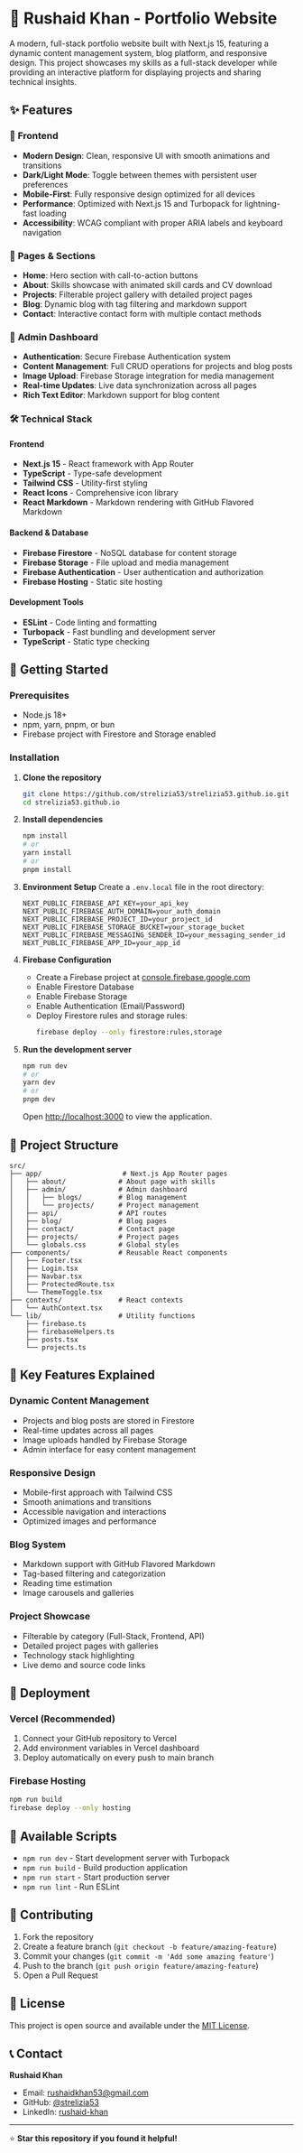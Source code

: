 # 🚀 Rushaid Khan - Portfolio Website

A modern, full-stack portfolio website built with Next.js 15, featuring a dynamic content management system, blog platform, and responsive design. This project showcases my skills as a full-stack developer while providing an interactive platform for displaying projects and sharing technical insights.

## ✨ Features

### 🎨 **Frontend**

- **Modern Design**: Clean, responsive UI with smooth animations and transitions
- **Dark/Light Mode**: Toggle between themes with persistent user preferences
- **Mobile-First**: Fully responsive design optimized for all devices
- **Performance**: Optimized with Next.js 15 and Turbopack for lightning-fast loading
- **Accessibility**: WCAG compliant with proper ARIA labels and keyboard navigation

### 📱 **Pages & Sections**

- **Home**: Hero section with call-to-action buttons
- **About**: Skills showcase with animated skill cards and CV download
- **Projects**: Filterable project gallery with detailed project pages
- **Blog**: Dynamic blog with tag filtering and markdown support
- **Contact**: Interactive contact form with multiple contact methods

### 🔧 **Admin Dashboard**

- **Authentication**: Secure Firebase Authentication system
- **Content Management**: Full CRUD operations for projects and blog posts
- **Image Upload**: Firebase Storage integration for media management
- **Real-time Updates**: Live data synchronization across all pages
- **Rich Text Editor**: Markdown support for blog content

### 🛠 **Technical Stack**

#### **Frontend**

- **Next.js 15** - React framework with App Router
- **TypeScript** - Type-safe development
- **Tailwind CSS** - Utility-first styling
- **React Icons** - Comprehensive icon library
- **React Markdown** - Markdown rendering with GitHub Flavored Markdown

#### **Backend & Database**

- **Firebase Firestore** - NoSQL database for content storage
- **Firebase Storage** - File upload and media management
- **Firebase Authentication** - User authentication and authorization
- **Firebase Hosting** - Static site hosting

#### **Development Tools**

- **ESLint** - Code linting and formatting
- **Turbopack** - Fast bundling and development server
- **TypeScript** - Static type checking

## 🚀 Getting Started

### Prerequisites

- Node.js 18+
- npm, yarn, pnpm, or bun
- Firebase project with Firestore and Storage enabled

### Installation

1. **Clone the repository**

   ```bash
   git clone https://github.com/strelizia53/strelizia53.github.io.git
   cd strelizia53.github.io
   ```

2. **Install dependencies**

   ```bash
   npm install
   # or
   yarn install
   # or
   pnpm install
   ```

3. **Environment Setup**
   Create a `.env.local` file in the root directory:

   ```env
   NEXT_PUBLIC_FIREBASE_API_KEY=your_api_key
   NEXT_PUBLIC_FIREBASE_AUTH_DOMAIN=your_auth_domain
   NEXT_PUBLIC_FIREBASE_PROJECT_ID=your_project_id
   NEXT_PUBLIC_FIREBASE_STORAGE_BUCKET=your_storage_bucket
   NEXT_PUBLIC_FIREBASE_MESSAGING_SENDER_ID=your_messaging_sender_id
   NEXT_PUBLIC_FIREBASE_APP_ID=your_app_id
   ```

4. **Firebase Configuration**

   - Create a Firebase project at [console.firebase.google.com](https://console.firebase.google.com)
   - Enable Firestore Database
   - Enable Firebase Storage
   - Enable Authentication (Email/Password)
   - Deploy Firestore rules and storage rules:
     ```bash
     firebase deploy --only firestore:rules,storage
     ```

5. **Run the development server**

   ```bash
   npm run dev
   # or
   yarn dev
   # or
   pnpm dev
   ```

   Open [http://localhost:3000](http://localhost:3000) to view the application.

## 📁 Project Structure

```
src/
├── app/                    # Next.js App Router pages
│   ├── about/             # About page with skills
│   ├── admin/             # Admin dashboard
│   │   ├── blogs/         # Blog management
│   │   └── projects/      # Project management
│   ├── api/               # API routes
│   ├── blog/              # Blog pages
│   ├── contact/           # Contact page
│   ├── projects/          # Project pages
│   └── globals.css        # Global styles
├── components/            # Reusable React components
│   ├── Footer.tsx
│   ├── Login.tsx
│   ├── Navbar.tsx
│   ├── ProtectedRoute.tsx
│   └── ThemeToggle.tsx
├── contexts/              # React contexts
│   └── AuthContext.tsx
└── lib/                   # Utility functions
    ├── firebase.ts
    ├── firebaseHelpers.ts
    ├── posts.tsx
    └── projects.ts
```

## 🎯 Key Features Explained

### **Dynamic Content Management**

- Projects and blog posts are stored in Firestore
- Real-time updates across all pages
- Image uploads handled by Firebase Storage
- Admin interface for easy content management

### **Responsive Design**

- Mobile-first approach with Tailwind CSS
- Smooth animations and transitions
- Accessible navigation and interactions
- Optimized images and performance

### **Blog System**

- Markdown support with GitHub Flavored Markdown
- Tag-based filtering and categorization
- Reading time estimation
- Image carousels and galleries

### **Project Showcase**

- Filterable by category (Full-Stack, Frontend, API)
- Detailed project pages with galleries
- Technology stack highlighting
- Live demo and source code links

## 🚀 Deployment

### **Vercel (Recommended)**

1. Connect your GitHub repository to Vercel
2. Add environment variables in Vercel dashboard
3. Deploy automatically on every push to main branch

### **Firebase Hosting**

```bash
npm run build
firebase deploy --only hosting
```

## 🔧 Available Scripts

- `npm run dev` - Start development server with Turbopack
- `npm run build` - Build production application
- `npm run start` - Start production server
- `npm run lint` - Run ESLint

## 🤝 Contributing

1. Fork the repository
2. Create a feature branch (`git checkout -b feature/amazing-feature`)
3. Commit your changes (`git commit -m 'Add some amazing feature'`)
4. Push to the branch (`git push origin feature/amazing-feature`)
5. Open a Pull Request

## 📄 License

This project is open source and available under the [MIT License](LICENSE).

## 📞 Contact

**Rushaid Khan**

- Email: [rushaidkhan53@gmail.com](mailto:rushaidkhan53@gmail.com)
- GitHub: [@strelizia53](https://github.com/strelizia53)
- LinkedIn: [rushaid-khan](https://linkedin.com/in/rushaid-khan)

---

⭐ **Star this repository if you found it helpful!**
